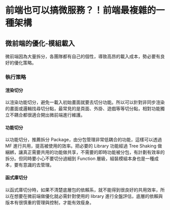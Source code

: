 # 前端也可以搞微服務？！前端最複雜的一種架構

## 微前端的優化-模組載入

微前端因為大量拆分，各團隊都有自己的個性，導致高昂的載入成本，勢必要有良好的優化策略。

### 執行策略

#### 渲染切分

以渲染功能切分，避免一載入初始畫面就要去切分功能。所以可以針對非同步渲染的畫面或邏輯找尋切分點，最常見的是頁面、外掛、遊戲等等切分點，相對功能獨立不耦合都很適合開出微前端進行維護。

#### 功能切分

以功能切分，推薦拆分 Package，由分包管理非常低耦合的功能，這樣可以透過 MF 進行共用，提高被使用的效率。把必要的 Library 功能經過 Tree Shaking 做綑綁，讓真正需要共用的功能做共享，不需要的即時功能被分包，有計劃有效率的拆分。但同時要小心不要切分過細到 Function 層級，組裝模組本身也是一種成本，要有意識的去管理。

#### 函式庫切分

以函式庫切分時，如果不清楚底層包的依賴系，就不能得到很良好的共用效率，所以在想要在微前端做優化就必需針對使用的 library 進行全盤評估，底層的依賴與版本有很慎重的管理與控制，才能有效瘦身。
